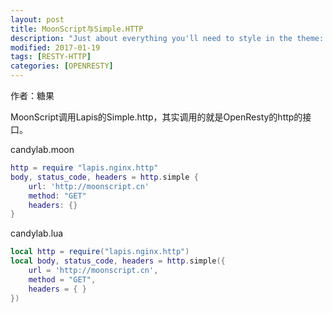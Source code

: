 ```yaml
---
layout: post
title: MoonScript与Simple.HTTP
description: "Just about everything you'll need to style in the theme: headings, paragraphs, blockquotes, tables, code blocks, and more."
modified: 2017-01-19
tags: [RESTY-HTTP]
categories: [OPENRESTY]
---
```



作者：糖果

MoonScript调用Lapis的Simple.http，其实调用的就是OpenResty的http的接口。

candylab.moon
```lua
http = require "lapis.nginx.http"
body, status_code, headers = http.simple {
    url: 'http://moonscript.cn' 
    method: "GET"
    headers: {} 
}
```

candylab.lua
```lua
local http = require("lapis.nginx.http")
local body, status_code, headers = http.simple({
    url = 'http://moonscript.cn',
    method = "GET",
    headers = { }
})
```

